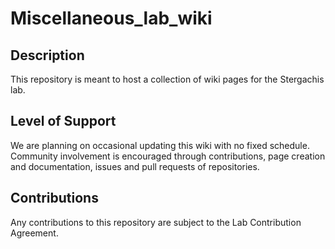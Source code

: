 # Miscellaneous_lab_wiki


## Description

This repository is meant to host a collection of wiki pages for the Stergachis lab. 


## Level of Support

We are planning on occasional updating this wiki with no fixed schedule. Community involvement is encouraged through contributions, page creation and documentation, issues and pull requests of repositories.

## Contributions

Any contributions to this repository are subject to the Lab Contribution Agreement. 
